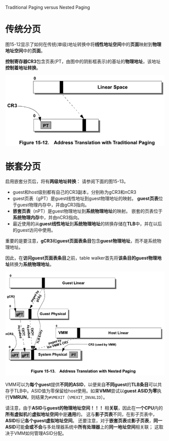 
Traditional Paging versus Nested Paging

# 传统分页

图15-12显示了如何在传统(单级)地址转换中将**线性地址空间**中的**页面**映射到**物理地址空间**中的**页面**。

**控制寄存器CR3**包含页表(PT，由图中的阴影框表示)的基址的**物理地址**，该地址**控制着地址转换**。

![2020-09-10-08-40-47.png](./images/2020-09-10-08-40-47.png)

# 嵌套分页

启用嵌套分页后，将有**两级地址转换**： 请参阅下面的图15-13。

* guest和host级别都有自己的CR3副本，分别称为gCR3和nCR3
* guest页表（gPT）是guest线性地址到guest物理地址的映射。 **guest页表**位于guest物理内存中，并由gCR3指向。
* **嵌套页表**（nPT）是guest物理地址到**系统物理地址**的映射。 嵌套的页表位于**系统物理内存**中，并由nCR3指向。
* 最近使用的从**guest线性地址**到**系统物理地址**的转换存储在**TLB**中，并在以后的guest访问中使用。

重要的是要注意，**gCR3**和**guest页面表条目**包含**guest物理地址**，而不是系统物理地址。

因此，在**访问guest页面表条目**之前，table walker首先将**该条目的guest物理地址**转换为**系统物理地址**。

![2020-09-10-08-44-50.png](./images/2020-09-10-08-44-50.png)

VMM可以为**每个guest**提供**不同的ASID**，以便来自**不同guest**的**TLB条目**可以共存于TLB中。ASID值为零保留给host使用。如果**VMM**尝试以**guest ASID为零**执行**VMRUN**，则结果为`#VMEXIT`（`VMEXIT_INVALID`）。

请注意，由于**ASID**与**guest的物理地址空间！！！** 相**关联**，因此在**一个CPU**内的**所有虚拟机**的**虚拟地址空间**中是**通用**的。 这与**影子页表**不同，在影子页表中，**ASID**标记**各个guest虚拟地址空间**。 还要注意，对于**嵌套页表**或**影子页表**，**同一ASID**可能**会或不会**与多处理器系统中**所有处理器**上的**同一地址空间**相关联； 这取决于VMM如何管理ASID分配。